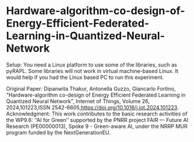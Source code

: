 # Hardware-algorithm-co-design-of-Energy-Efficient-Federated-Learning-in-Quantized-Neural-Network
Setup:
You need a Linux platform to use some of the libraries, such as pyRAPL. Some libraries will not work in virtual machine-based Linux. It would help if you had the Linux based PC to run this experiment. 


Original Paper:
Dipanwita Thakur, Antonella Guzzo, Giancarlo Fortino, "Hardware-algorithm co-design of Energy Efficient Federated Learning in Quantized Neural Network", Internet of Things,
Volume 26, 2024,101223,ISSN 2542-6605,https://doi.org/10.1016/j.iot.2024.101223.
Acknowledgment:
This work contributes to the basic research activities of the WP9.6: ‘‘AI for Green’’ supported by the PNRR project FAIR — Future
AI Research (PE00000013), Spoke 9 - Green-aware AI, under the NRRP MUR program funded by the NextGenerationEU.
